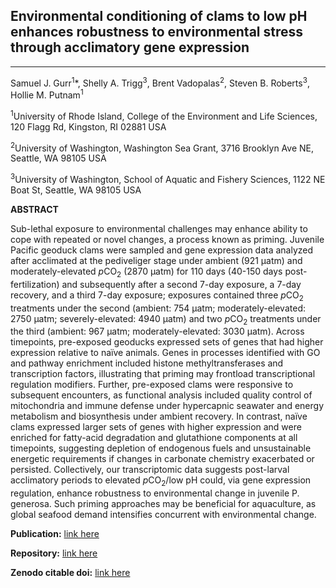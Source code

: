 ## Environmental conditioning of clams to low pH enhances robustness to environmental stress through acclimatory gene expression

---

Samuel J. Gurr<sup>1</sup>*, Shelly A. Trigg<sup>3</sup>, Brent Vadopalas<sup>2</sup>, Steven B. Roberts<sup>3</sup>, Hollie M. Putnam<sup>1</sup>

<sup>1</sup>University of Rhode Island, College of the Environment and Life Sciences, 120 Flagg Rd, Kingston, RI 02881 USA

<sup>2</sup>University of Washington, Washington Sea Grant, 3716 Brooklyn Ave NE, Seattle, WA 98105 USA

<sup>3</sup>University of Washington, School of Aquatic and Fishery Sciences, 1122 NE Boat St, Seattle, WA 98105 USA

**ABSTRACT**

Sub-lethal exposure to environmental challenges may enhance ability to cope with repeated or novel changes,
a process known as priming. Juvenile Pacific geoduck clams were sampled and gene expression data analyzed after
acclimated at the pediveliger stage under ambient (921 µatm) and moderately-elevated *p*CO<sub>2</sub> (2870 µatm) for 110 days
(40-150 days post-fertilization) and subsequently after a second 7-day exposure, a 7-day recovery, and a third 7-day
exposure; exposures contained three *p*CO<sub>2</sub> treatments under the second (ambient: 754 µatm; moderately-elevated: 2750 µatm;
severely-elevated: 4940 µatm) and two *p*CO<sub>2</sub> treatments under the third (ambient: 967 µatm; moderately-elevated: 3030 µatm).
Across timepoints, pre-exposed geoducks expressed sets of genes that had higher expression relative to naïve animals.
Genes in processes identified with GO and pathway enrichment included histone methyltransferases and transcription factors,
illustrating that priming may frontload transcriptional regulation modifiers. Further, pre-exposed clams were responsive to
subsequent encounters, as functional analysis included quality control of mitochondria and immune defense under hypercapnic
seawater and energy metabolism and biosynthesis under ambient recovery. In contrast, naïve clams expressed larger sets of genes
with higher expression and were enriched for fatty-acid degradation and glutathione components at all timepoints, suggesting
depletion of endogenous fuels and unsustainable energetic requirements if changes in carbonate chemistry exacerbated or persisted.
Collectively, our transcriptomic data suggests post-larval acclimatory periods to elevated *p*CO<sub>2</sub>/low pH could, via gene expression
regulation, enhance robustness to environmental change in juvenile P. generosa. Such priming approaches may be beneficial for
aquaculture, as global seafood demand intensifies concurrent with environmental change.


**Publication:** [link here](https://onlinelibrary.wiley.com/doi/abs/10.1111/mec.16644)

**Repository:** [link here](https://github.com/SamGurr/Pgenerosa_OA_TagSeq)

**Zenodo citable doi:** [link here](https://zenodo.org/record/6908630#.Y0RvflLMJD8)
